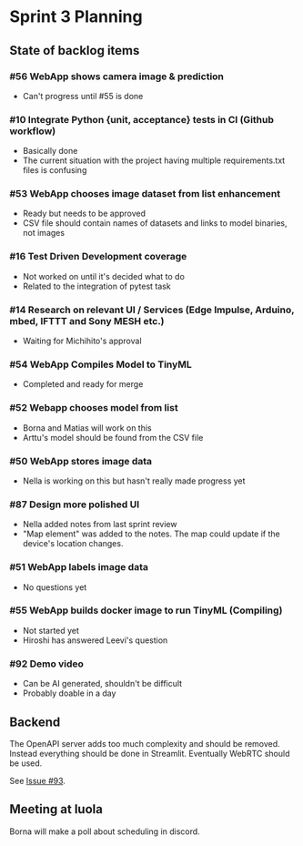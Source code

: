 # Sprint 3 Planning

## State of backlog items

### #56 WebApp shows camera image & prediction
- Can't progress until #55 is done

### #10 Integrate Python {unit, acceptance} tests in CI (Github workflow) 
- Basically done
- The current situation with the project having multiple requirements.txt files is confusing

### #53 WebApp chooses image dataset from list enhancement
- Ready but needs to be approved
- CSV file should contain names of datasets and links to model binaries, not images

### #16 Test Driven Development coverage
- Not worked on until it's decided what to do
- Related to the integration of pytest task

### #14 Research on relevant UI / Services (Edge Impulse, Arduino, mbed, IFTTT and Sony MESH etc.)
- Waiting for Michihito's approval

### #54 WebApp Compiles Model to TinyML
- Completed and ready for merge

### #52 Webapp chooses model from list
- Borna and Matias will work on this
- Arttu's model should be found from the CSV file 

### #50 WebApp stores image data
- Nella is working on this but hasn't really made progress yet

### #87 Design more polished UI
- Nella added notes from last sprint review
- "Map element" was added to the notes. The map could update if the device's location changes.

### #51 WebApp labels image data
- No questions yet

### #55 WebApp builds docker image to run TinyML (Compiling)
- Not started yet
- Hiroshi has answered Leevi's question

### #92 Demo video
- Can be AI generated, shouldn't be difficult
- Probably doable in a day


## Backend

The OpenAPI server adds too much complexity and should be removed. Instead everything should be done in Streamlit. Eventually WebRTC should be used.

See [Issue #93](https://github.com/Origami-TinyML/tflm_hello_world/issues/93).


## Meeting at luola

Borna will make a poll about scheduling in discord.

